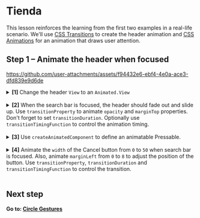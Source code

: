 # Tienda

This lesson reinforces the learning from the first two examples in a real-life scenario. We'll use [CSS Transitions](https://docs.swmansion.com/react-native-reanimated/docs/next/category/css-transitions) to create the header animation and [CSS Animations](https://docs.swmansion.com/react-native-reanimated/docs/next/category/css-animations) for an animation that draws user attention.

## Step 1 – Animate the header when focused



https://github.com/user-attachments/assets/f94432e6-ebf4-4e0a-ace3-dfd839e9d6de


<details>
<summary>
  <b>[1]</b> Change the header <code>View</code> to an <code>Animated.View</code>
</summary>

<br/>

```jsx
import Animated from 'react-native-reanimated';

<Animated.View
  style={styles.header}
  {/* ... */}
>
```

</details>

<br/>

<details>
<summary>
  <b>[2]</b> When the search bar is focused, the header should fade out and slide up. Use <code>transitionProperty</code> to animate <code>opacity</code> and <code>marginTop</code> properties. Don't forget to set <code>transitionDuration</code>. Optionally use <code>transitionTimingFunction</code> to control the animation timing.
</summary>

<br/>

```jsx
<Animated.View
  style={[
    styles.header,
    {
      transitionProperty: ["opacity", "marginTop"],
      transitionDuration: 200,
      transitionTimingFunction: "ease-in-out",
      opacity: isFocused ? 0 : 1,
      marginTop: isFocused && headerHeight ? -headerHeight : 0,
    },
  ]}
  {/* ... */}
>
```

</details>

<br/>

<details>
<summary>
  <b>[3]</b> Use <code>createAnimatedComponent</code> to define an animatable Pressable.
</summary>

<br/>

```jsx
const AnimatedPressable = Animated.createAnimatedComponent(Pressable);

function Header() {
  {/*...*/}
  return (
    {/*...*/}
    <AnimatedPressable onPress={handleCancel} style={styles.button}>
  )
}
```

</details>

<br/>

<details>
<summary>
  <b>[4]</b> Animate the <code>width</code> of the Cancel button from <code>0</code> to <code>50</code> when search bar is focused. Also, animate <code>marginLeft</code> from <code>0</code> to <code>8</code> to adjust the position of the button. Use <code>transitionProperty</code>, <code>transitionDuration</code> and <code>transitionTimingFunction</code> to control the transition.
</summary>

<br/>

```jsx
<AnimatedPressable
  {/* ... */}
  style={[
    styles.button,
    {
      transitionProperty: ["width", "marginLeft"],
      transitionDuration: 200,
      transitionTimingFunction: "ease-in-out",
      width: isFocused ? 50 : 0,
      marginLeft: isFocused ? 8 : 0,
    },
  ]}
>
```

</details>

<br/>

## Next step

**Go to: [Circle Gestures](../4_CircleGestures/)**

